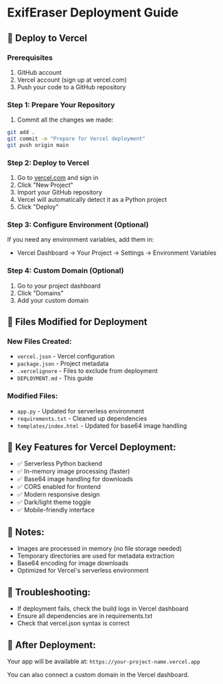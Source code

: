 # ExifEraser Deployment Guide

## 🚀 Deploy to Vercel

### Prerequisites
1. GitHub account
2. Vercel account (sign up at vercel.com)
3. Push your code to a GitHub repository

### Step 1: Prepare Your Repository
1. Commit all the changes we made:
```bash
git add .
git commit -m "Prepare for Vercel deployment"
git push origin main
```

### Step 2: Deploy to Vercel
1. Go to [vercel.com](https://vercel.com) and sign in
2. Click "New Project"
3. Import your GitHub repository
4. Vercel will automatically detect it as a Python project
5. Click "Deploy"

### Step 3: Configure Environment (Optional)
If you need any environment variables, add them in:
- Vercel Dashboard → Your Project → Settings → Environment Variables

### Step 4: Custom Domain (Optional)
1. Go to your project dashboard
2. Click "Domains"
3. Add your custom domain

## 🔧 Files Modified for Deployment

### New Files Created:
- `vercel.json` - Vercel configuration
- `package.json` - Project metadata
- `.vercelignore` - Files to exclude from deployment
- `DEPLOYMENT.md` - This guide

### Modified Files:
- `app.py` - Updated for serverless environment
- `requirements.txt` - Cleaned up dependencies
- `templates/index.html` - Updated for base64 image handling

## 🌟 Key Features for Vercel Deployment:
- ✅ Serverless Python backend
- ✅ In-memory image processing (faster)
- ✅ Base64 image handling for downloads
- ✅ CORS enabled for frontend
- ✅ Modern responsive design
- ✅ Dark/light theme toggle
- ✅ Mobile-friendly interface

## 📝 Notes:
- Images are processed in memory (no file storage needed)
- Temporary directories are used for metadata extraction
- Base64 encoding for image downloads
- Optimized for Vercel's serverless environment

## 🚨 Troubleshooting:
- If deployment fails, check the build logs in Vercel dashboard
- Ensure all dependencies are in requirements.txt
- Check that vercel.json syntax is correct

## 🔗 After Deployment:
Your app will be available at: `https://your-project-name.vercel.app`

You can also connect a custom domain in the Vercel dashboard.